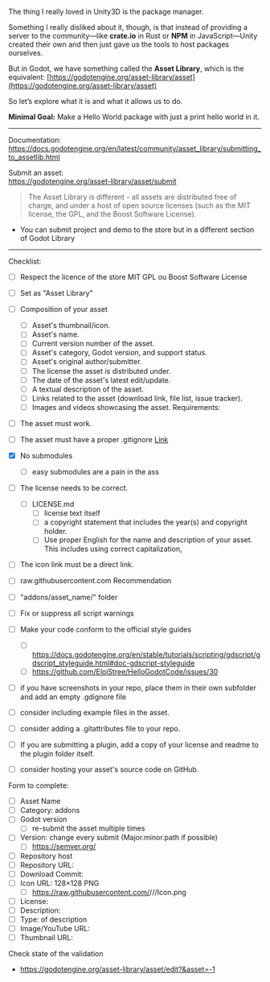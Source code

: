 The thing I really loved in Unity3D is the package manager.

Something I really disliked about it, though, is that instead of providing a server to the community—like **crate.io** in Rust or **NPM** in JavaScript—Unity created their own and then just gave us the tools to host packages ourselves.

But in Godot, we have something called the **Asset Library**, which is the equivalent:
[https://godotengine.org/asset-library/asset](https://godotengine.org/asset-library/asset)

So let’s explore what it is and what it allows us to do.

**Minimal Goal:** Make a Hello World package with just a print hello world in it.

____________


Documentation:   https://docs.godotengine.org/en/latest/community/asset_library/submitting_to_assetlib.html

Submit an asset:  
https://godotengine.org/asset-library/asset/submit  


> The Asset Library is different - all assets are distributed free of charge, and under a host of open source licenses (such as the MIT license, the GPL, and the Boost Software License).


- You can submit project and demo to the store but in a different section of Godot Library

-----------

Checklist:
- [ ] Respect the licence of the store MIT GPL ou Boost Software License
- [ ] Set as "Asset Library"

- [ ] Composition of your asset
  - [ ] Asset's thumbnail/icon.
  - [ ] Asset's name.
  - [ ] Current version number of the asset.
  - [ ] Asset's category, Godot version, and support status.
  - [ ] Asset's original author/submitter.
  - [ ] The license the asset is distributed under.
  - [ ] The date of the asset's latest edit/update.
  - [ ] A textual description of the asset.
  - [ ] Links related to the asset (download link, file list, issue tracker).
  - [ ] Images and videos showcasing the asset.
Requirements:
- [ ] The asset must work.
- [ ] The asset must have a proper .gitignore [Link](https://raw.githubusercontent.com/aaronfranke/gitignore/godot/Godot.gitignore)
- [x] No submodules
  - [ ] easy submodules are a pain in the ass
- [ ] The license needs to be correct.
    - [ ] LICENSE.md
      - [ ] license text itself
      - [ ]  a copyright statement that includes the year(s) and copyright holder.
      - [ ]  Use proper English for the name and description of your asset. This includes using correct capitalization,
- [ ]  The icon link must be a direct link.
  - [ ]  raw.githubusercontent.com
Recommendation
- [ ] "addons/asset_name/" folder
- [ ] Fix or suppress all script warnings
- [ ] Make your code conform to the official style guides
  - [ ] https://docs.godotengine.org/en/stable/tutorials/scripting/gdscript/gdscript_styleguide.html#doc-gdscript-styleguide
  - [ ] https://github.com/EloiStree/HelloGodotCode/issues/30
- [ ] if you have screenshots in your repo, place them in their own subfolder and add an empty .gdignore file
- [ ] consider including example files in the asset.
- [ ] consider adding a .gitattributes file to your repo. 
- [ ] If you are submitting a plugin, add a copy of your license and readme to the plugin folder itself.
- [ ] consider hosting your asset's source code on GitHub.

Form to complete:
- [ ] Asset Name
- [ ] Category: addons
- [ ] Godot version
   - [ ] re-submit the asset multiple times
- [ ] Version: change every submit (Major.minor.path if possible)
  - [ ] https://semver.org/
- [ ] Repository host
- [ ] Repository URL:
- [ ] Download Commit:
- [ ] Icon URL: 128×128 PNG
  - [ ] https://raw.githubusercontent.com/<user>/<project>/<branch>/Icon.png
- [ ] License:
- [ ] Description:
- [ ] Type: of description
- [ ] Image/YouTube URL:
- [ ] Thumbnail URL:

Check state of the validation
- https://godotengine.org/asset-library/asset/edit?&asset=-1

